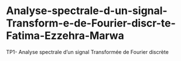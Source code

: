 # Analyse-spectrale-d-un-signal-Transform-e-de-Fourier-discr-te-Fatima-Ezzehra-Marwa
TP1- Analyse spectrale d’un signal
Transformée de Fourier discrète
